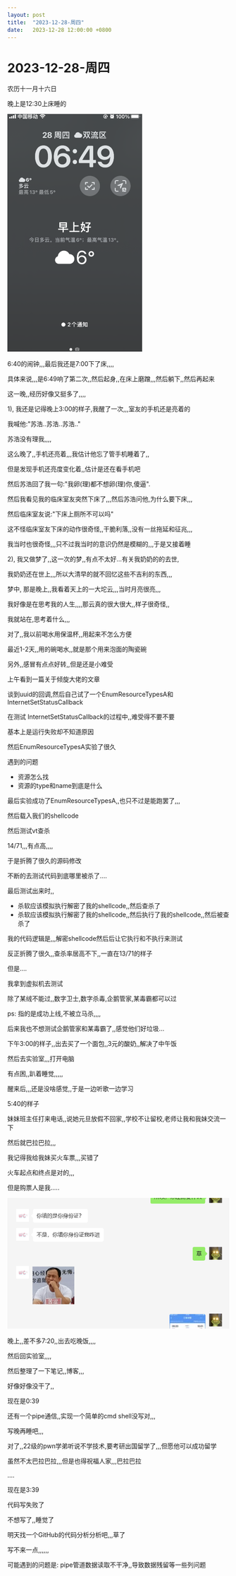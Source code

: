 ```yaml
---
layout: post
title:  "2023-12-28-周四"
date:   2023-12-28 12:00:00 +0800
---
```




# 2023-12-28-周四

农历十一月十六日 

晚上是12:30上床睡的

![image-20231228070957832](https://raw.githubusercontent.com/i1oveyou/2023-year/master/_posts/12.December/img/image-20231228070957832.png)

6:40的闹钟,,,最后我还是7:00下了床,,,,

具体来说,,,是6:49响了第二次,,然后起身,,在床上磨蹭,,,然后躺下,,然后再起来



这一晚,,经历好像又挺多了,,,,

1), 我还是记得晚上3:00的样子,我醒了一次,,,室友的手机还是亮着的

我喊他:"苏浩..苏浩..苏浩.."

苏浩没有理我,,,,

这么晚了,,手机还亮着,,,我估计他忘了管手机睡着了,,

但是发现手机还亮度变化着,,估计是还在看手机吧

然后苏浩回了我一句:"我卵(理)都不想卵(理)你,傻逼".

然后我看见我的临床室友突然下床了,,,然后苏浩问他,为什么要下床,,,

然后临床室友说:"下床上厕所不可以吗"

这不怪临床室友下床的动作很奇怪,,干脆利落,,没有一丝拖延和征兆,,,

我当时也很奇怪,,,只不过我当时的意识仍然是模糊的,,,于是又接着睡



2), 我又做梦了,,这一次的梦,,有点不太好...有关我奶奶的的去世,

我奶奶还在世上,,,所以大清早的就不回忆这些不吉利的东西,,,

梦中, 那是晚上,,我看着天上的一大坨云,,,当时月亮很亮,,,

我好像是在思考我的人生,,,,那云真的很大很大,,样子很奇怪,,

我就站在,思考着什么,,,





对了,,我以前喝水用保温杯,,用起来不怎么方便

最近1-2天,,用的碗喝水,,就是那个用来泡面的陶瓷碗

另外,,感冒有点点好转,,但是还是小难受



上午看到一篇关于倾旋大佬的文章

谈到uuid的回调,然后自己试了一个EnumResourceTypesA和InternetSetStatusCallback

在测试 InternetSetStatusCallback的过程中,,难受得不要不要

基本上是运行失败却不知道原因

然后EnumResourceTypesA实验了很久

遇到的问题

- 资源怎么找
- 资源的type和name到底是什么

最后实验成功了EnumResourceTypesA,,也只不过是能跑罢了,,,

然后载入我们的shellcode

然后测试vt查杀

14/71,,,有点高,,,,

于是折腾了很久的源码修改

不断的去测试代码到底哪里被杀了....

最后测试出来时,,

- 杀软应该模拟执行解密了我的shellcode,,然后查杀了
- 杀软应该模拟执行解密了我的shellcode,,然后执行了我的shellcode,,然后被查杀了

我的代码逻辑是,,,解密shellcode然后后让它执行和不执行来测试

反正折腾了很久,,查杀率居高不下,,一直在13/71的样子

但是....

我拿到虚拟机去测试

除了某绒不能过,,数字卫士,数字杀毒,企鹅管家,某毒霸都可以过

ps: 指的是成功上线,不被立马杀,,,,

后来我也不想测试企鹅管家和某毒霸了,,感觉他们好垃圾...



下午3:00的样子,,出去买了一个面包,,3元的酸奶,,解决了中午饭

然后去实验室,,,打开电脑

有点困,,趴着睡觉,,,,,

醒来后,,,还是没啥感觉,,于是一边听歌一边学习

5:40的样子

妹妹班主任打来电话,,说她元旦放假不回家,,学校不让留校,老师让我和我妹交流一下

然后就巴拉巴拉,,,

我记得我给我妹买火车票,,,买错了

火车起点和终点是对的,,,

但是购票人是我.....

![image-20231229003844955](https://raw.githubusercontent.com/i1oveyou/2023-year/master/_posts/12.December/img/image-20231229003844955.png)



晚上,,差不多7:20,,出去吃晚饭,,,,

然后回实验室,,,,

然后整理了一下笔记,,博客,,,

好像好像没干了,,

现在是0:39

还有一个pipe通信,,实现一个简单的cmd shell没写对,,,

写晚再睡吧,,,



对了,,22级的pwn学弟听说不学技术,要考研出国留学了,,,但愿他可以成功留学

虽然不太巴拉巴拉,,,但是也得祝福人家,,,巴拉巴拉

....

现在是3:39

代码写失败了

不想写了,,睡觉了

明天找一个GitHub的代码分析分析吧,,,草了

写不来一点,,,,,,

可能遇到的问题是: pipe管道数据读取不干净,,导致数据残留等一些列问题

